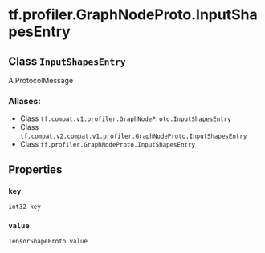 <div itemscope itemtype="http://developers.google.com/ReferenceObject">
<meta itemprop="name" content="tf.profiler.GraphNodeProto.InputShapesEntry" />
<meta itemprop="path" content="Stable" />
<meta itemprop="property" content="key"/>
<meta itemprop="property" content="value"/>
</div>

# tf.profiler.GraphNodeProto.InputShapesEntry

## Class `InputShapesEntry`

A ProtocolMessage



### Aliases:

* Class `tf.compat.v1.profiler.GraphNodeProto.InputShapesEntry`
* Class `tf.compat.v2.compat.v1.profiler.GraphNodeProto.InputShapesEntry`
* Class `tf.profiler.GraphNodeProto.InputShapesEntry`

<!-- Placeholder for "Used in" -->


## Properties

<h3 id="key"><code>key</code></h3>

`int32 key`


<h3 id="value"><code>value</code></h3>

`TensorShapeProto value`




